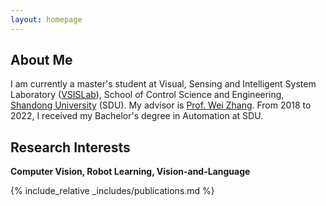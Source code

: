 ```yaml
---
layout: homepage
---
```


## About Me

I am currently a master's student at Visual, Sensing and Intelligent System Laboratory ([VSISLab](http://www.vsislab.com/)), School of Control Science and Engineering, [Shandong University](https://www.en.sdu.edu.cn/) (SDU). My advisor is [Prof. Wei Zhang](https://ieeexplore.ieee.org/author/37085379581). From 2018 to 2022, I received my Bachelor's degree in Automation at SDU.


## Research Interests

**Computer Vision, Robot Learning, Vision-and-Language** 


{% include_relative _includes/publications.md %}


<!-- {% include_relative _includes/services.md %} -->

